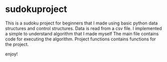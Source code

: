 # sudokuproject
This is a sudoku project for beginners that I made using basic python data structures and control structures.
Data is read from a csv file.
I implemented a simple to understand algorithm that I made myself
The main file contains code for executing the algorithm.
Project functions contains functions for the project.

enjoy!
